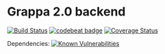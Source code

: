 # Grappa 2.0 backend

[![Build Status](https://travis-ci.org/OhtuGrappa2/back-grappa2.svg?branch=master)](https://travis-ci.org/OhtuGrappa2/back-grappa2)
[![codebeat badge](https://codebeat.co/badges/7317a671-8161-462b-9c02-6ff03b62780e)](https://codebeat.co/projects/github-com-ohtugrappa2-back-grappa2-master)
[![Coverage Status](https://coveralls.io/repos/github/OhtuGrappa2/back-grappa2/badge.svg?branch=master)](https://coveralls.io/github/OhtuGrappa2/back-grappa2?branch=master)

Dependencies: [![Known Vulnerabilities](https://snyk.io/test/github/ohtugrappa2/back-grappa2/badge.svg)](https://snyk.io/test/github/ohtugrappa2/back-grappa2)
